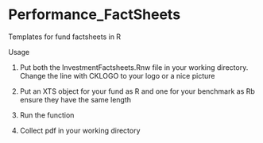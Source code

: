 Performance_FactSheets
======================

Templates for fund factsheets in R


Usage
1. Put both the InvestmentFactsheets.Rnw file in your working directory. Change the line with CKLOGO to your logo or a nice picture

2. Put an XTS object for your fund as R and one for your benchmark as Rb ensure they have the same length

3. Run the function

4. Collect pdf in your working directory

